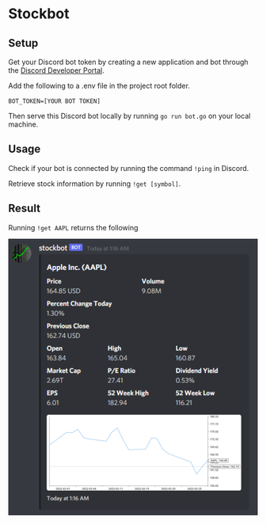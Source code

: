 # Stockbot

## Setup

Get your Discord bot token by creating a new application and bot through the [Discord Developer Portal](https://discord.com/developers/applications). 

Add the following to a .env file in the project root folder.
```
BOT_TOKEN=[YOUR BOT TOKEN]
```

Then serve this Discord bot locally by running `go run bot.go` on your local machine.

## Usage

Check if your bot is connected by running the command `!ping` in Discord.

Retrieve stock information by running `!get [symbol]`.

## Result

Running `!get AAPL` returns the following

![Demo 1](demo-1.png)





